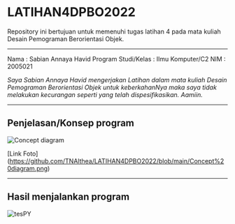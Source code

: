 # LATIHAN4DPBO2022
Repository ini bertujuan untuk memenuhi tugas latihan 4 pada mata kuliah Desain Pemograman Berorientasi Objek. 

------------------

Nama : Sabian Annaya Havid
Program Studi/Kelas : Ilmu Komputer/C2
NIM : 2005021

*Saya Sabian Annaya Havid mengerjakan Latihan dalam mata kuliah Desain Pemograman Berorientasi Objek untuk keberkahanNya maka saya tidak melakukan kecurangan seperti yang telah dispesifikasikan. Aamiin.*


------------------
## Penjelasan/Konsep program
![Concept diagram](https://user-images.githubusercontent.com/99664611/156929719-437911c6-62fc-4af9-bacb-80018c1f0f06.png) 

[Link Foto] (https://github.com/TNAlthea/LATIHAN4DPBO2022/blob/main/Concept%20diagram.png)


------------------
## Hasil menjalankan program
![tesPY](https://user-images.githubusercontent.com/99664611/156929280-971e25f7-20d5-410b-be6d-eedf56b4daf4.png)

